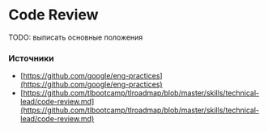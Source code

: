 # Code Review

TODO: выписать основные положения

### Источники

* [https://github.com/google/eng-practices](https://github.com/google/eng-practices)
* [https://github.com/tlbootcamp/tlroadmap/blob/master/skills/technical-lead/code-review.md](https://github.com/tlbootcamp/tlroadmap/blob/master/skills/technical-lead/code-review.md)

